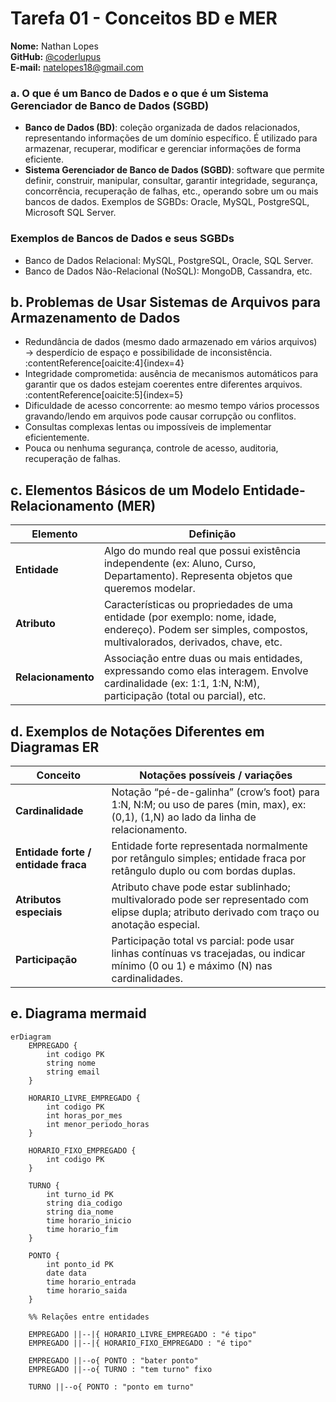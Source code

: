 # Tarefa 01 - Conceitos BD e MER

**Nome:** Nathan Lopes  
**GitHub:** [@coderlupus](https://github.com/coderlupus)  
**E-mail:** natelopes18@gmail.com

### a. O que é um Banco de Dados e o que é um Sistema Gerenciador de Banco de Dados (SGBD)

- **Banco de Dados (BD)**: coleção organizada de dados relacionados, representando informações de um domínio específico. É utilizado para armazenar, recuperar, modificar e gerenciar informações de forma eficiente.
- **Sistema Gerenciador de Banco de Dados (SGBD)**: software que permite definir, construir, manipular, consultar, garantir integridade, segurança, concorrência, recuperação de falhas, etc., operando sobre um ou mais bancos de dados. Exemplos de SGBDs: Oracle, MySQL, PostgreSQL, Microsoft SQL Server.

### Exemplos de Bancos de Dados e seus SGBDs

- Banco de Dados Relacional: MySQL, PostgreSQL, Oracle, SQL Server.
- Banco de Dados Não-Relacional (NoSQL): MongoDB, Cassandra, etc.

## b. Problemas de Usar Sistemas de Arquivos para Armazenamento de Dados

- Redundância de dados (mesmo dado armazenado em vários arquivos) → desperdício de espaço e possibilidade de inconsistência. :contentReference[oaicite:4]{index=4}  
- Integridade comprometida: ausência de mecanismos automáticos para garantir que os dados estejam coerentes entre diferentes arquivos. :contentReference[oaicite:5]{index=5}  
- Dificuldade de acesso concorrente: ao mesmo tempo vários processos gravando/lendo em arquivos pode causar corrupção ou conflitos.  
- Consultas complexas lentas ou impossíveis de implementar eficientemente.  
- Pouca ou nenhuma segurança, controle de acesso, auditoria, recuperação de falhas.

## c. Elementos Básicos de um Modelo Entidade-Relacionamento (MER)

| Elemento | Definição |
|---|---|
| **Entidade** | Algo do mundo real que possui existência independente (ex: Aluno, Curso, Departamento). Representa objetos que queremos modelar. |
| **Atributo** | Características ou propriedades de uma entidade (por exemplo: nome, idade, endereço). Podem ser simples, compostos, multivalorados, derivados, chave, etc. |
| **Relacionamento** | Associação entre duas ou mais entidades, expressando como elas interagem. Envolve cardinalidade (ex: 1:1, 1:N, N:M), participação (total ou parcial), etc. |


## d. Exemplos de Notações Diferentes em Diagramas ER

| Conceito | Notações possíveis / variações |
|---|---|
| **Cardinalidade** | Notação “pé-de-galinha” (crow’s foot) para 1:N, N:M; ou uso de pares (min, max), ex: (0,1), (1,N) ao lado da linha de relacionamento. |
| **Entidade forte / entidade fraca** | Entidade forte representada normalmente por retângulo simples; entidade fraca por retângulo duplo ou com bordas duplas. |
| **Atributos especiais** | Atributo chave pode estar sublinhado; multivalorado pode ser representado com elipse dupla; atributo derivado com traço ou anotação especial. |
| **Participação** | Participação total vs parcial: pode usar linhas contínuas vs tracejadas, ou indicar mínimo (0 ou 1) e máximo (N) nas cardinalidades. |

## e. Diagrama mermaid

```mermaid
erDiagram
    EMPREGADO {
        int codigo PK
        string nome
        string email
    }

    HORARIO_LIVRE_EMPREGADO {
        int codigo PK  
        int horas_por_mes
        int menor_periodo_horas
    }

    HORARIO_FIXO_EMPREGADO {
        int codigo PK  
    }

    TURNO {
        int turno_id PK
        string dia_codigo  
        string dia_nome    
        time horario_inicio
        time horario_fim
    }

    PONTO {
        int ponto_id PK
        date data
        time horario_entrada
        time horario_saida
    }

    %% Relações entre entidades

    EMPREGADO ||--|{ HORARIO_LIVRE_EMPREGADO : "é tipo"
    EMPREGADO ||--|{ HORARIO_FIXO_EMPREGADO : "é tipo"

    EMPREGADO ||--o{ PONTO : "bater ponto"
    EMPREGADO ||--o{ TURNO : "tem turno" fixo

    TURNO ||--o{ PONTO : "ponto em turno"
```

